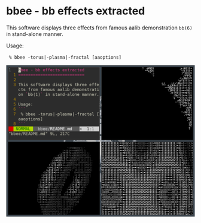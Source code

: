 bbee - bb effects extracted
===========================

This software displays three effects from famous aalib demonstration `bb(6)` in stand-alone manner.

Usage:
```
 % bbee -torus|-plasma|-fractal [aaoptions]
```

![screenshot](screenshot.png)
